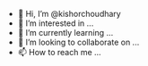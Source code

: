 - 👋 Hi, I’m @kishorchoudhary
- 👀 I’m interested in ...
- 🌱 I’m currently learning ...
- 💞️ I’m looking to collaborate on ...
- 📫 How to reach me ...

<!---
kishorchoudhary/kishorchoudhary is a ✨ special ✨ repository because its `README.md` (this file) appears on your GitHub profile.
You can click the Preview link to take a look at your changes.
---#jkfsda saddfdsaksad# jskdlagdssdadsa#jsaklfal#
#ksihor # kumar #malweaq #kishor #malwa #papa








